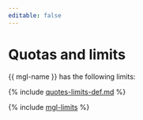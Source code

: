 ```yaml
---
editable: false
---
```


# Quotas and limits

{{ mgl-name }} has the following limits:

{% include [quotes-limits-def.md](../../_includes/quotes-limits-def.md) %}

{% include [mgl-limits](../../_includes/managed-gitlab/limits.md) %}
